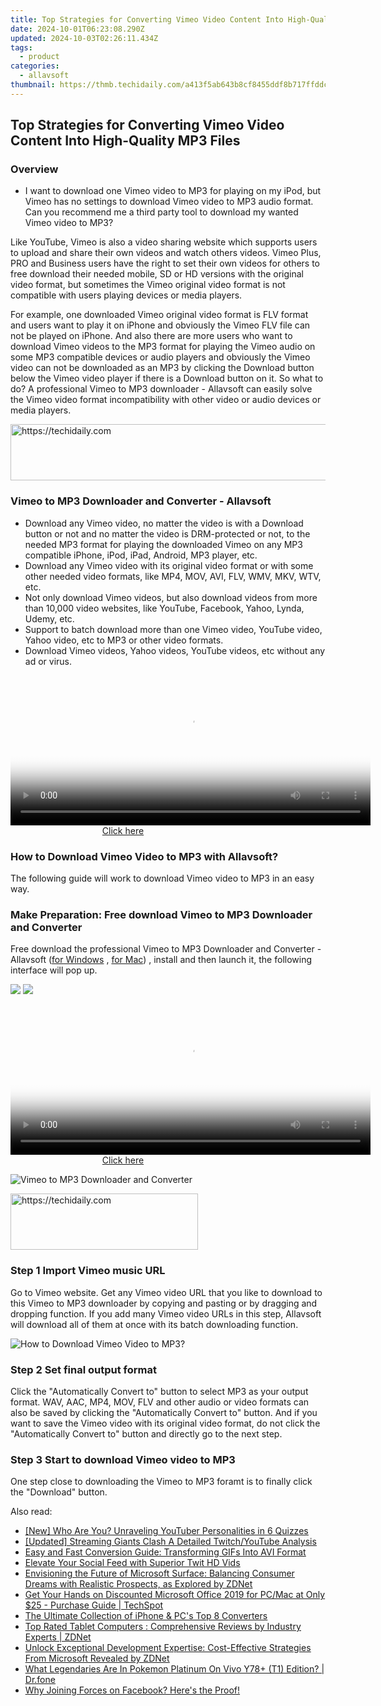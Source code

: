 ```yaml
---
title: Top Strategies for Converting Vimeo Video Content Into High-Quality MP3 Files
date: 2024-10-01T06:23:08.290Z
updated: 2024-10-03T02:26:11.434Z
tags:
  - product
categories:
  - allavsoft
thumbnail: https://thmb.techidaily.com/a413f5ab643b8cf8455ddf8b717ffddc460e77cb815227b37c65333c5c3e3180.jpg
---
```


## Top Strategies for Converting Vimeo Video Content Into High-Quality MP3 Files

### Overview

* I want to download one Vimeo video to MP3 for playing on my iPod, but Vimeo has no settings to download Vimeo video to MP3 audio format. Can you recommend me a third party tool to download my wanted Vimeo video to MP3?

Like YouTube, Vimeo is also a video sharing website which supports users to upload and share their own videos and watch others videos. Vimeo Plus, PRO and Business users have the right to set their own videos for others to free download their needed mobile, SD or HD versions with the original video format, but sometimes the Vimeo original video format is not compatible with users playing devices or media players.

For example, one downloaded Vimeo original video format is FLV format and users want to play it on iPhone and obviously the Vimeo FLV file can not be played on iPhone. And also there are more users who want to download Vimeo videos to the MP3 format for playing the Vimeo audio on some MP3 compatible devices or audio players and obviously the Vimeo video can not be downloaded as an MP3 by clicking the Download button below the Vimeo video player if there is a Download button on it. So what to do? A professional Vimeo to MP3 downloader - Allavsoft can easily solve the Vimeo video format incompatibility with other video or audio devices or media players.

<!-- affiliate ads begin -->
<a href="https://appsumo.8odi.net/c/5597632/2049370/7443" target="_top" id="2049370">
  <img src="//a.impactradius-go.com/display-ad/7443-2049370" border="0" alt="https://techidaily.com" width="728" height="90"/>
</a>
<img height="0" width="0" src="https://appsumo.8odi.net/i/5597632/2049370/7443" style="position:absolute;visibility:hidden;" border="0" />
<!-- affiliate ads end -->

### Vimeo to MP3 Downloader and Converter - Allavsoft

* Download any Vimeo video, no matter the video is with a Download button or not and no matter the video is DRM-protected or not, to the needed MP3 format for playing the downloaded Vimeo on any MP3 compatible iPhone, iPod, iPad, Android, MP3 player, etc.
* Download any Vimeo video with its original video format or with some other needed video formats, like MP4, MOV, AVI, FLV, WMV, MKV, WTV, etc.
* Not only download Vimeo videos, but also download videos from more than 10,000 video websites, like YouTube, Facebook, Yahoo, Lynda, Udemy, etc.
* Support to batch download more than one Vimeo video, YouTube video, Yahoo video, etc to MP3 or other video formats.
* Download Vimeo videos, Yahoo videos, YouTube videos, etc without any ad or virus.

<!-- affiliate ads begin -->
<span id="1982462">
					<video width="576" height="240" style="cursor:pointer"
           poster="//a.impactradius-go.com/display-clicktoplayimage/1982462.png"
           onclick="if(!this.playClicked){this.play();this.setAttribute('controls',true);this.playClicked=true;}">
	   <source src="//a.impactradius-go.com/display-ad/22993-1982462">
	   <img src="//a.impactradius-go.com/display-clicktoplayimage/1982462.png" style="border: none; height: 100%; width: 100%; object-fit: contain">
	</video>
	<div style="width:360px;text-align:center"><a href="javascript:window.open(decodeURIComponent('https%3A%2F%2Fhomestyler.sjv.io%2Fc%2F5597632%2F1982462%2F22993'), '_blank');void(0);">Click here</a></div>
</span>
<img height="0" width="0" src="https://imp.pxf.io/i/5597632/1982462/22993" style="position:absolute;visibility:hidden;" border="0" />
<!-- affiliate ads end -->

### How to Download Vimeo Video to MP3 with Allavsoft?

The following guide will work to download Vimeo video to MP3 in an easy way.

### Make Preparation: Free download Vimeo to MP3 Downloader and Converter

Free download the professional Vimeo to MP3 Downloader and Converter - Allavsoft ([for Windows](https://tools.techidaily.com/allavsoft/products/) , [for Mac](https://tools.techidaily.com/allavsoft/products/)) , install and then launch it, the following interface will pop up.

[![](https://www.allavsoft.com/how-to/../images/how-to/free-download-win.jpg)](https://tools.techidaily.com/allavsoft/products/) [![](https://www.allavsoft.com/how-to/../images/how-to/free-download-mac.jpg)](https://tools.techidaily.com/allavsoft/products/)

<!-- affiliate ads begin -->
<span id="1983553">
					<video width="576" height="240" style="cursor:pointer"
           poster="//a.impactradius-go.com/display-clicktoplayimage/1983553.png"
           onclick="if(!this.playClicked){this.play();this.setAttribute('controls',true);this.playClicked=true;}">
	   <source src="//a.impactradius-go.com/display-ad/22993-1983553">
	   <img src="//a.impactradius-go.com/display-clicktoplayimage/1983553.png" style="border: none; height: 100%; width: 100%; object-fit: contain">
	</video>
	<div style="width:360px;text-align:center"><a href="javascript:window.open(decodeURIComponent('https%3A%2F%2Fhomestyler.sjv.io%2Fc%2F5597632%2F1983553%2F22993'), '_blank');void(0);">Click here</a></div>
</span>
<img height="0" width="0" src="https://imp.pxf.io/i/5597632/1983553/22993" style="position:absolute;visibility:hidden;" border="0" />
<!-- affiliate ads end -->

![Vimeo to MP3 Downloader and Converter](https://www.allavsoft.com/how-to/../images/allavsoft/screen-shot-600.jpg)

<!-- affiliate ads begin -->
<a href="https://aidotcom.pxf.io/c/5597632/2129042/19576" target="_top" id="2129042">
  <img src="//a.impactradius-go.com/display-ad/19576-2129042" border="0" alt="https://techidaily.com" width="300" height="90"/>
</a>
<img height="0" width="0" src="https://aidotcom.pxf.io/i/5597632/2129042/19576" style="position:absolute;visibility:hidden;" border="0" />
<!-- affiliate ads end -->

### Step 1 Import Vimeo music URL

Go to Vimeo website. Get any Vimeo video URL that you like to download to this Vimeo to MP3 downloader by copying and pasting or by dragging and dropping function. If you add many Vimeo video URLs in this step, Allavsoft will download all of them at once with its batch downloading function.

![How to Download Vimeo Video to MP3?](https://www.allavsoft.com/how-to/../images/how-to/download-rtmp-video/download-rtmp-video.jpg)

### Step 2 Set final output format

Click the "Automatically Convert to" button to select MP3 as your output format. WAV, AAC, MP4, MOV, FLV and other audio or video formats can also be saved by clicking the "Automatically Convert to" button. And if you want to save the Vimeo video with its original video format, do not click the "Automatically Convert to" button and directly go to the next step.

### Step 3 Start to download Vimeo video to MP3

One step close to downloading the Vimeo to MP3 foramt is to finally click the "Download" button.

<ins class="adsbygoogle"
     style="display:block"
     data-ad-format="autorelaxed"
     data-ad-client="ca-pub-7571918770474297"
     data-ad-slot="1223367746"></ins>

<ins class="adsbygoogle"
     style="display:block"
     data-ad-client="ca-pub-7571918770474297"
     data-ad-slot="8358498916"
     data-ad-format="auto"
     data-full-width-responsive="true"></ins>

<span class="atpl-alsoreadstyle">Also read:</span>
<div><ul>
<li><a href="https://facebook-record-videos.techidaily.com/new-who-are-you-unraveling-youtuber-personalities-in-6-quizzes/"><u>[New] Who Are You? Unraveling YouTuber Personalities in 6 Quizzes</u></a></li>
<li><a href="https://some-skills.techidaily.com/updated-streaming-giants-clash-a-detailed-twitchyoutube-analysis/"><u>[Updated] Streaming Giants Clash A Detailed Twitch/YouTube Analysis</u></a></li>
<li><a href="https://smart-video-editing.techidaily.com/easy-and-fast-conversion-guide-transforming-gifs-into-avi-format/"><u>Easy and Fast Conversion Guide: Transforming GIFs Into AVI Format</u></a></li>
<li><a href="https://twitter-videos.techidaily.com/elevate-your-social-feed-with-superior-twit-hd-vids/"><u>Elevate Your Social Feed with Superior Twit HD Vids</u></a></li>
<li><a href="https://win-docs.techidaily.com/envisioning-the-future-of-microsoft-surface-balancing-consumer-dreams-with-realistic-prospects-as-explored-by-zdnet/"><u>Envisioning the Future of Microsoft Surface: Balancing Consumer Dreams with Realistic Prospects, as Explored by ZDNet</u></a></li>
<li><a href="https://win-docs.techidaily.com/get-your-hands-on-discounted-microsoft-office-2019-for-pcmac-at-only-25-purchase-guide-techspot/"><u>Get Your Hands on Discounted Microsoft Office 2019 for PC/Mac at Only $25 - Purchase Guide | TechSpot</u></a></li>
<li><a href="https://extra-resources.techidaily.com/the-ultimate-collection-of-iphone-and-pcs-top-8-converters/"><u>The Ultimate Collection of iPhone & PC's Top 8 Converters</u></a></li>
<li><a href="https://win-docs.techidaily.com/top-rated-tablet-computers-comprehensive-reviews-by-industry-experts-zdnet/"><u>Top Rated Tablet Computers : Comprehensive Reviews by Industry Experts | ZDNet</u></a></li>
<li><a href="https://win-docs.techidaily.com/unlock-exceptional-development-expertise-cost-effective-strategies-from-microsoft-revealed-by-zdnet/"><u>Unlock Exceptional Development Expertise: Cost-Effective Strategies From Microsoft Revealed by ZDNet</u></a></li>
<li><a href="https://change-location.techidaily.com/what-legendaries-are-in-pokemon-platinum-on-vivo-y78plus-t1-edition-drfone-by-drfone-virtual-android/"><u>What Legendaries Are In Pokemon Platinum On Vivo Y78+ (T1) Edition? | Dr.fone</u></a></li>
<li><a href="https://facebook.techidaily.com/why-joining-forces-on-facebook-heres-the-proof/"><u>Why Joining Forces on Facebook? Here's the Proof!</u></a></li>
</ul></div>

